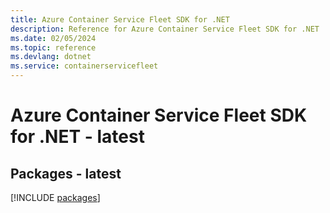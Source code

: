 ```yaml
---
title: Azure Container Service Fleet SDK for .NET
description: Reference for Azure Container Service Fleet SDK for .NET
ms.date: 02/05/2024
ms.topic: reference
ms.devlang: dotnet
ms.service: containerservicefleet
---
```

# Azure Container Service Fleet SDK for .NET - latest
## Packages - latest
[!INCLUDE [packages](container-service-fleet-index.md)]